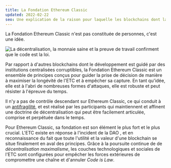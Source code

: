 ```yaml
---
title: La Fondation Ethereum Classic
updated: 2022-02-22
seo: Une explication de la raison pour laquelle les blockchains dont la fondation repose sur des idées et des principes sont bien plus puissantes que celles qui sont constituées de personnes.
---
```


La Fondation Ethereum Classic n'est pas constituée de personnes, c'est une idée.

![La décentralisation, la monnaie saine et la preuve de travail confirment que le code est la loi.](../../../src/images/foundation.png)

Par rapport à d'autres blockchains dont le développement est guidé par des institutions centralisées corruptibles, la Fondation Ethereum Classic est un ensemble de principes conçus pour guider la prise de décision de manière à maximiser la longévité de l'ETC et à empêcher sa capture. En tant qu'idée, elle est à l'abri de nombreuses formes d'attaques, elle est robuste et peut résister à l'épreuve du temps.

Il n'y a pas de contrôle descendant sur Ethereum Classic, ce qui conduit à un [antifragilité](https://en.wikipedia.org/wiki/Antifragility), et est réalisé par les participants qui maintiennent et affinent une doctrine de décentralisation qui peut être facilement articulée, comprise et perpétuée dans le temps.

Pour Ethereum Classic, sa fondation est son élément le plus fort et le plus crucial. L'ETC existe en réponse à l'incident de la DAO [](/why-classic/genesis), et en reconnaissance du fait que toute l'utilité et la valeur d'une blockchain se situe finalement en aval des principes. Grâce à la poursuite continue de [](/why-classic/decentralism) de _décentralisation maximalisme_, les couches technologiques et sociales de l'ETC sont configurées pour empêcher les forces extérieures de compromettre une chaîne et d'annuler _Code is Law_.
